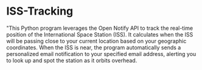 # ISS-Tracking
"This Python program leverages the Open Notify API to track the real-time position of the International Space Station (ISS). It calculates when the ISS will be passing close to your current location based on your geographic coordinates. When the ISS is near, the program automatically sends a personalized email notification to your specified email address, alerting you to look up and spot the station as it orbits overhead.
